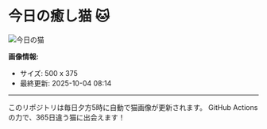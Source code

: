 # 今日の癒し猫 🐱

![今日の猫](https://cdn2.thecatapi.com/images/c6m.jpg)

**画像情報:**
- サイズ: 500 x 375
- 最終更新: 2025-10-04 08:14

---

このリポジトリは毎日夕方5時に自動で猫画像が更新されます。
GitHub Actionsの力で、365日違う猫に出会えます！
